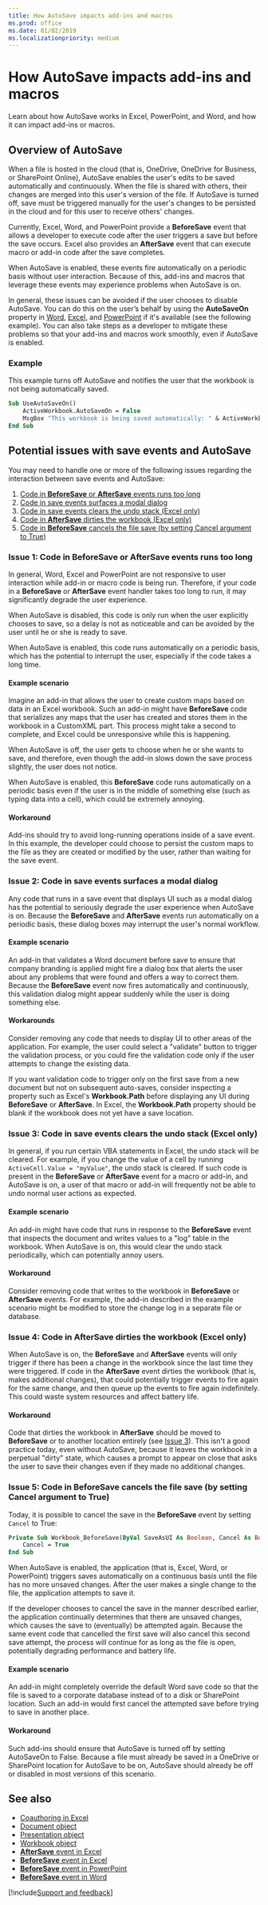 ```yaml
---
title: How AutoSave impacts add-ins and macros
ms.prod: office
ms.date: 01/02/2019
ms.localizationpriority: medium
---
```



# How AutoSave impacts add-ins and macros

Learn about how AutoSave works in Excel, PowerPoint, and Word, and how it can impact add-ins or macros. 

## Overview of AutoSave

When a file is hosted in the cloud (that is, OneDrive, OneDrive for Business, or SharePoint Online), AutoSave enables the user's edits to be saved automatically and continuously. When the file is shared with others, their changes are merged into this user's version of the file. If AutoSave is turned off, save must be triggered manually for the user's changes to be persisted in the cloud and for this user to receive others' changes.

Currently, Excel, Word, and PowerPoint provide a **BeforeSave** event that allows a developer to execute code after the user triggers a save but before the save occurs. Excel also provides an **AfterSave** event that can execute macro or add-in code after the save completes.

When AutoSave is enabled, these events fire automatically on a periodic basis without user interaction. Because of this, add-ins and macros that leverage these events may experience problems when AutoSave is on.

In general, these issues can be avoided if the user chooses to disable AutoSave. You can do this on the user’s behalf by using the **AutoSaveOn** property in [Word](../../api/word.document.autosaveon.md), [Excel](../../api/excel.workbook.autosaveon.md), and [PowerPoint](../../api/powerpoint.presentation.autosaveon.md) if it's available (see the following example). You can also take steps as a developer to mitigate these problems so that your add-ins and macros work smoothly, even if AutoSave is enabled.

<a name="example"></a>

### Example

This example turns off AutoSave and notifies the user that the workbook is not being automatically saved.

```vb
Sub UseAutoSaveOn()
    ActiveWorkbook.AutoSaveOn = False
    MsgBox "This workbook is being saved automatically: " & ActiveWorkbook.AutoSaveOn
End Sub
```

<a name="IssuesWithSaveEventsAndAutoSave"></a>

## Potential issues with save events and AutoSave

You may need to handle one or more of the following issues regarding the interaction between save events and AutoSave:

1. [Code in **BeforeSave** or **AfterSave** events runs too long](#Issue1)
2. [Code in save events surfaces a modal dialog](#Issue2)
3. [Code in save events clears the undo stack (Excel only)](#Issue3)
4. [Code in **AfterSave** dirties the workbook (Excel only)](#Issue4)
5. [Code in **BeforeSave** cancels the file save (by setting Cancel argument to True)](#Issue5)

<a name="Issue1"></a>

### Issue 1: Code in BeforeSave or AfterSave events runs too long

In general, Word, Excel and PowerPoint are not responsive to user interaction while add-in or macro code is being run. Therefore, if your code in a **BeforeSave** or **AfterSave** event handler takes too long to run, it may significantly degrade the user experience. 

When AutoSave is disabled, this code is only run when the user explicitly chooses to save, so a delay is not as noticeable and can be avoided by the user until he or she is ready to save. 

When AutoSave is enabled, this code runs automatically on a periodic basis, which has the potential to interrupt the user, especially if the code takes a long time.

#### Example scenario

Imagine an add-in that allows the user to create custom maps based on data in an Excel workbook. Such an add-in might have **BeforeSave** code that serializes any maps that the user has created and stores them in the workbook in a CustomXML part. This process might take a second to complete, and Excel could be unresponsive while this is happening. 

When AutoSave is off, the user gets to choose when he or she wants to save, and therefore, even though the add-in slows down the save process slightly, the user does not notice. 

When AutoSave is enabled, this **BeforeSave** code runs automatically on a periodic basis even if the user is in the middle of something else (such as typing data into a cell), which could be extremely annoying.

#### Workaround

Add-ins should try to avoid long-running operations inside of a save event. In this example, the developer could choose to persist the custom maps to the file as they are created or modified by the user, rather than waiting for the save event.

<a name="Issue2"></a>

### Issue 2: Code in save events surfaces a modal dialog

Any code that runs in a save event that displays UI such as a modal dialog has the potential to seriously degrade the user experience when AutoSave is on. Because the **BeforeSave** and **AfterSave** events run automatically on a periodic basis, these dialog boxes may interrupt the user's normal workflow.

#### Example scenario

An add-in that validates a Word document before save to ensure that company branding is applied might fire a dialog box that alerts the user about any problems that were found and offers a way to correct them. Because the **BeforeSave** event now fires automatically and continuously, this validation dialog might appear suddenly while the user is doing something else.

#### Workarounds

Consider removing any code that needs to display UI to other areas of the application. For example, the user could select a "validate" button to trigger the validation process, or you could fire the validation code only if the user attempts to change the existing data.

If you want validation code to trigger only on the first save from a new document but not on subsequent auto-saves, consider inspecting a property such as Excel's **Workbook.Path** before displaying any UI during **BeforeSave** or **AfterSave**. In Excel, the **Workbook.Path** property should be blank if the workbook does not yet have a save location.

<a name="Issue3"></a>

### Issue 3: Code in save events clears the undo stack (Excel only)

In general, if you run certain VBA statements in Excel, the undo stack will be cleared. For example, if you change the value of a cell by running `ActiveCell.Value = "myValue"`, the undo stack is cleared. If such code is present in the **BeforeSave** or **AfterSave** event for a macro or add-in, and AutoSave is on, a user of that macro or add-in will frequently not be able to undo normal user actions as expected.

#### Example scenario

An add-in might have code that runs in response to the **BeforeSave** event that inspects the document and writes values to a "log" table in the workbook. When AutoSave is on, this would clear the undo stack periodically, which can potentially annoy users.

#### Workaround

Consider removing code that writes to the workbook in **BeforeSave** or **AfterSave** events. For example, the add-in described in the example scenario might be modified to store the change log in a separate file or database.

<a name="Issue4"></a>
 
### Issue 4: Code in **AfterSave** dirties the workbook (Excel only)

When AutoSave is on, the **BeforeSave** and **AfterSave** events will only trigger if there has been a change in the workbook since the last time they were triggered. If code in the **AfterSave** event dirties the workbook (that is, makes additional changes), that could potentially trigger events to fire again for the same change, and then queue up the events to fire again indefinitely. This could waste system resources and affect battery life.

#### Workaround

Code that dirties the workbook in **AfterSave** should be moved to **BeforeSave** or to another location entirely (see [Issue 3](#Issue3)). This isn't a good practice today, even without AutoSave, because it leaves the workbook in a perpetual "dirty" state, which causes a prompt to appear on close that asks the user to save their changes even if they made no additional changes. 

<a name="Issue5"></a>

### Issue 5: Code in **BeforeSave** cancels the file save (by setting Cancel argument to True)

Today, it is possible to cancel the save in the **BeforeSave** event by setting `Cancel` to True:

```vb
Private Sub Workbook_BeforeSave(ByVal SaveAsUI As Boolean, Cancel As Boolean) 
    Cancel = True
End Sub
```

When AutoSave is enabled, the application (that is, Excel, Word, or PowerPoint) triggers saves automatically on a continuous basis until the file has no more unsaved changes. After the user makes a single change to the file, the application attempts to save it. 

If the developer chooses to cancel the save in the manner described earlier, the application continually determines that there are unsaved changes, which causes the save to (eventually) be attempted again. Because the same event code that cancelled the first save will also cancel this second save attempt, the process will continue for as long as the file is open, potentially degrading performance and battery life.

#### Example scenario

An add-in might completely override the default Word save code so that the file is saved to a corporate database instead of to a disk or SharePoint location. Such an add-in would first cancel the attempted save before trying to save in another place.

#### Workaround

Such add-ins should ensure that AutoSave is turned off by setting AutoSaveOn to False. Because a file must already be saved in a OneDrive or SharePoint location for AutoSave to be on, AutoSave should already be off or disabled in most versions of this scenario.

## See also

- [Coauthoring in Excel](../../excel/Concepts/about-coauthoring-in-excel.md)
- [Document object](../../api/Word.Document.md)
- [Presentation object](../../api/PowerPoint.Presentation.md)
- [Workbook object](../../api/Excel.Workbook.md)
- [**AfterSave** event in Excel](../../api/Excel.Application.WorkbookAfterSave.md)
- [**BeforeSave** event in Excel](../../api/Excel.Application.WorkbookBeforeSave.md)
- [**BeforeSave** event in PowerPoint](../../api/PowerPoint.Application.PresentationBeforeSave.md)
- [**BeforeSave** event in Word](../../api/Word.Application.DocumentBeforeSave.md)

[!include[Support and feedback](~/includes/feedback-boilerplate.md)]
